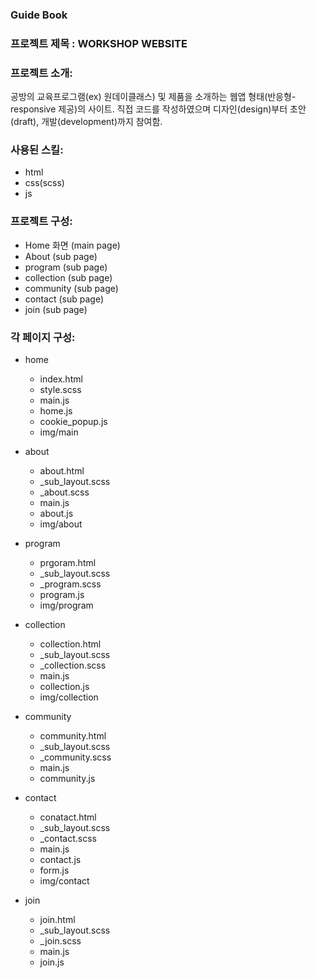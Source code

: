 ### Guide Book

### 프로젝트 제목 : WORKSHOP WEBSITE

### 프로젝트 소개:

공방의 교육프로그램(ex) 원데이클래스) 및 제품을 소개하는 웹앱 형태(반응형-responsive 제공)의 사이트. 직접 코드를 작성하였으며 디자인(design)부터 초안(draft), 개발(development)까지 참여함.

### 사용된 스킬:

- html
- css(scss)
- js

### 프로젝트 구성:

- Home 화면 (main page)
- About (sub page)
- program (sub page)
- collection (sub page)
- community (sub page)
- contact (sub page)
- join (sub page)

### 각 페이지 구성:

- home

  - index.html
  - style.scss
  - main.js
  - home.js
  - cookie_popup.js
  - img/main

- about

  - about.html
  - \_sub_layout.scss
  - \_about.scss
  - main.js
  - about.js
  - img/about

- program

  - prgoram.html
  - \_sub_layout.scss
  - \_program.scss
  - program.js
  - img/program

- collection

  - collection.html
  - \_sub_layout.scss
  - \_collection.scss
  - main.js
  - collection.js
  - img/collection

- community

  - community.html
  - \_sub_layout.scss
  - \_community.scss
  - main.js
  - community.js

- contact

  - conatact.html
  - \_sub_layout.scss
  - \_contact.scss
  - main.js
  - contact.js
  - form.js
  - img/contact

- join

  - join.html
  - \_sub_layout.scss
  - \_join.scss
  - main.js
  - join.js
